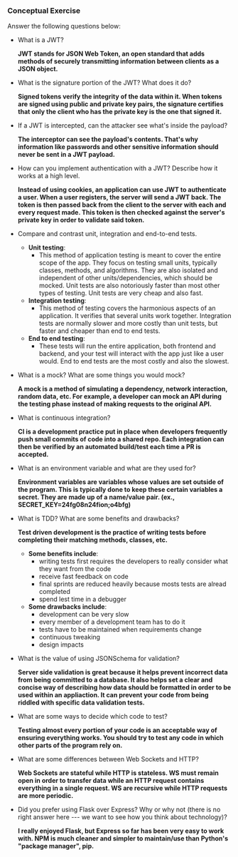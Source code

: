 ### Conceptual Exercise

Answer the following questions below:

- What is a JWT?

  __JWT stands for JSON Web Token, an open standard that adds methods of securely transmitting information between clients as a JSON object.__

- What is the signature portion of the JWT?  What does it do?

  __Signed tokens verify the integrity of the data within it. When tokens are signed using public and private key pairs, the signature certifies that only the client who has the private key is the one that signed it.__

- If a JWT is intercepted, can the attacker see what's inside the payload?

  __The interceptor can see the payload's contents. That's why information like passwords and other sensitive information should never be sent in a JWT payload.__

- How can you implement authentication with a JWT?  Describe how it works at a high level.

  __Instead of using cookies, an application can use JWT to authenticate a user. When a user registers, the server will send a JWT back. The token is then passed back from the client to the server with each and every request made. This token is then checked against the server's private key in order to validate said token.__

- Compare and contrast unit, integration and end-to-end tests.

  - __Unit testing__:
    - This method of application testing is meant to cover the entire scope of the app. They focus on testing small units, typically classes, methods, and algorithms. They are also isolated and independent of other units/dependencies, which should be mocked. Unit tests are also notoriously faster than most other types of testing. Unit tests are very cheap and also fast.
  - __Integration testing__:
    - This method of testing covers the harmonious aspects of an application. It verifies that several units work together. Integration tests are normally slower and more costly than unit tests, but faster and cheaper than end to end tests.
  - __End to end testing__:
    - These tests will run the entire application, both frontend and backend, and your test will interact with the app just like a user would. End to end tests are the most costly and also the slowest. 

- What is a mock? What are some things you would mock?

  __A mock is a method of simulating a dependency, network interaction, random data, etc. For example, a developer can mock an API during the testing phase instead of making requests to the original API.__

- What is continuous integration?

  __CI is a development practice put in place when developers frequently push small commits of code into a shared repo. Each integration can then be verified by an automated build/test each time a PR is accepted.__

- What is an environment variable and what are they used for?

  __Environment variables are variables whose values are set outside of the program. This is typically done to keep these certain variables a secret. They are made up of a name/value pair. (ex., SECRET_KEY=24fg08n24fion;o4bfg)__

- What is TDD? What are some benefits and drawbacks?

  __Test driven development is the practice of writing tests before completing their matching methods, classes, etc.__ 
  - __Some benefits include__:
    - writing tests first requires the developers to really consider what they want from the code
    - receive fast feedback on code
    - final sprints are reduced heavily because mosts tests are alread completed
    - spend lest time in a debugger
  - __Some drawbacks include__:
    - development can be very slow
    - every member of a development team has to do it
    - tests have to be maintained when requirements change
    - continuous tweaking
    - design impacts

- What is the value of using JSONSchema for validation?

  __Server side validation is great because it helps prevent incorrect data from being committed to a database. It also helps set a clear and concise way of describing how data should be formatted in order to be used within an appliaction. It can prevent your code from being riddled with specific data validation tests.__

- What are some ways to decide which code to test?

  __Testing almost every portion of your code is an acceptable way of ensuring everything works. You should try to test any code in which other parts of the program rely on.__

- What are some differences between Web Sockets and HTTP?

  __Web Sockets are stateful while HTTP is stateless. WS must remain open in order to transfer data while an HTTP request contains everything in a single request. WS are recursive while HTTP requests are more periodic.__

- Did you prefer using Flask over Express? Why or why not (there is no right 
  answer here --- we want to see how you think about technology)?

  __I really enjoyed Flask, but Express so far has been very easy to work with. NPM is much cleaner and simpler to maintain/use than Python's "package manager", pip.__